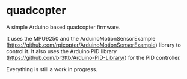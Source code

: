 quadcopter
======================

A simple Arduino based quadcopter firmware.

It uses the MPU9250 and the ArduinoMotionSensorExample (https://github.com/rpicopter/ArduinoMotionSensorExample)  library to control it.
It also uses the Arduino PID library (https://github.com/br3ttb/Arduino-PID-Library/) for the PID controller.

Everything is still a work in progress.
